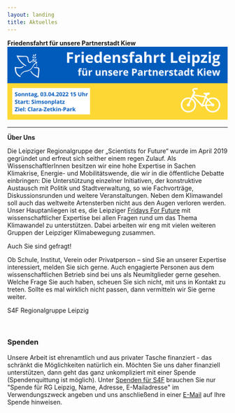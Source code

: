 ```yaml
---
layout: landing
title: Aktuelles
---
```


<b>Friedensfahrt für unsere Partnerstadt Kiew</b>
<br>
<img src="/images/Friedensfahrt-2022-04-03.png"> 
 

<hr>

<b>Über Uns</b>
<br>

Die Leipziger Regionalgruppe der „Scientists for Future“ wurde im April 2019 gegründet und erfreut sich seither einem regen Zulauf. Als WissenschaftlerInnen besitzen wir eine hohe Expertise in Sachen Klimakrise, Energie- und Mobilitätswende, die wir in die öffentliche Debatte einbringen: Die Unterstützung einzelner Initiativen, der konstruktive Austausch mit Politik und Stadtverwaltung, so wie Fachvorträge, Diskussionsrunden und weitere Veranstaltungen. Neben dem Klimawandel soll auch das weltweite Artensterben nicht aus den Augen verloren werden. Unser Hauptanliegen ist es, die Leipziger <a href="https://fffleipzig.de/" target="blank">Fridays For Future</a> mit wissenschaftlicher Expertise bei allen Fragen rund um das Thema Klimawandel zu unterstützen. Dabei arbeiten wir eng mit vielen weiteren Gruppen der Leipziger Klimabewegung zusammen.

Auch Sie sind gefragt! 

Ob Schule, Institut, Verein oder Privatperson – sind Sie an unserer Expertise interessiert, melden Sie sich gerne. Auch engagierte Personen aus dem wissenschaftlichen Betrieb sind bei uns als Neumitglieder gerne gesehen. Welche Frage Sie auch haben, scheuen Sie sich nicht, mit uns in Kontakt zu treten. Sollte es mal wirklich nicht passen, dann vermitteln wir Sie gerne weiter.

S4F Regionalgruppe Leipzig

<br>

<h3>Spenden</h3>

Unsere Arbeit ist ehrenamtlich und aus privater Tasche finanziert - das schränkt die Möglichkeiten natürlich ein. Möchten Sie uns daher finanziell unterstützen, dann geht das ganz unkompliziert mit einer Spende (Spendenquittung ist möglich). Unter <a href="https://de.scientists4future.org/ueber-uns/spenden/">Spenden für S4F</a> brauchen Sie nur "Spende für RG Leipzig, Name, Adresse, E-Mailadresse" im Verwendungszweck angeben und uns anschließend in einer <a href="mailto:leipzig@scientists4future.org">E-Mail</a> auf Ihre Spende hinweisen.

